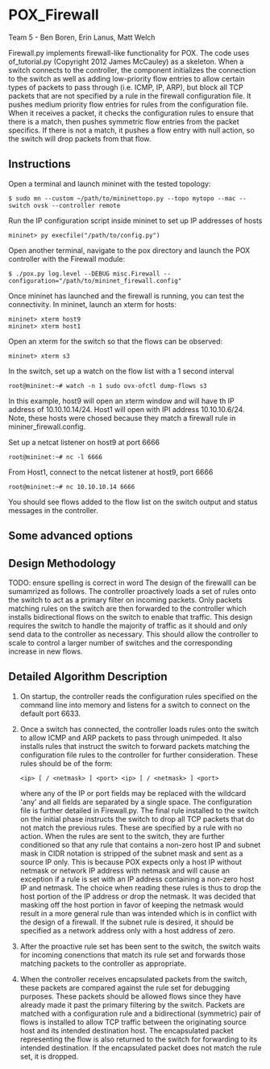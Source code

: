 POX_Firewall
============

Team 5 - Ben Boren, Erin Lanus, Matt Welch

Firewall.py implements firewall-like functionality for POX. The code uses
of_tutorial.py (Copyright 2012 James McCauley) as a skeleton. When a switch
connects to the controller, the component initializes the connection to the
switch as well as adding low-priority flow entries  to allow certain types
of packets to pass through (i.e. ICMP, IP, ARP), but block all TCP packets
that are not specified by a rule in the firewall configuration file. It
pushes medium priority flow entries for rules from the configuration file.
When it receives a packet, it checks the configuration rules to ensure that
there is a match, then pushes symmetric flow entries from the packet specifics.
If there is not a match, it pushes a flow entry with null action, so the switch
will drop packets from that flow.

Instructions
------------
Open a terminal and launch mininet with the tested topology:

	$ sudo mn --custom ~/path/to/mininettopo.py --topo mytopo --mac --switch ovsk --controller remote

Run the IP configuration script inside mininet to set up IP addresses of hosts

	mininet> py execfile("/path/to/config.py")

Open another terminal, navigate to the pox directory and launch the POX controller with the Firewall module:

	$ ./pox.py log.level --DEBUG misc.Firewall --configuration="/path/to/mininet_firewall.config"

Once mininet has launched and the firewall is running, you can test the connectivity.
In mininet, launch an xterm for hosts:

	mininet> xterm host9
	mininet> xterm host1

Open an xterm for the switch so that the flows can be observed:

	mininet> xterm s3

In the switch, set up a watch on the flow list with a 1 second interval

	root@mininet:~# watch -n 1 sudo ovx-ofctl dump-flows s3

In this example, host9 will open an xterm window and will have th IP address of 10.10.10.14/24.
Host1 will open with IPI address 10.10.10.6/24.  Note, these hosts were chosed because they match
a firewall rule in mininer_firewall.config.

Set up a netcat listener on host9 at port 6666

	root@mininet:~# nc -l 6666

From Host1, connect to the netcat listener at host9, port 6666

	root@mininet:~# nc 10.10.10.14 6666

You should see flows added to the flow list on the switch output and status messages in the controller.

Some advanced options
---------------------

Design Methodology
------------------
TODO: ensure spelling is correct in word
The design of the firewalll can be sumamrized as follows.  The controller
proactively loads a set of rules onto the switch to act as a primary filter on
incoming packets.  Only packets matching rules on the switch are then forwarded
to the controller which installs bidirectional flows on the switch to enable
that traffic.  This design requires the switch to handle the majority of traffic
as it should and only send data to the controller as necessary.  This should
allow the controller to scale to control a larger number of switches and the
corresponding increase in new flows.

Detailed Algorithm Description
------------------------------
1)	On startup, the controller reads the configuration rules specified on the
	command line into memory and listens for a switch to connect on the default
	port 6633.

2) 	Once a switch has connected, the controller loads rules onto the switch to allow
	ICMP and ARP packets to pass through unimpeded.  It also installs rules that
	instruct the switch to forward packets matching the configuration file rules
	to the controller for further consideration. These rules should be of the form:

		<ip> [ / <netmask> ] <port> <ip> [ / <netmask> ] <port>

	where any of the IP or port fields may be replaced with the wildcard 'any'
	and all fields are separated by a single space.
	The configuration file is further detailed in Firewall.py.
	The final rule installed to the switch on the initial phase	instructs the
	switch to drop all TCP packets that do not match the previous rules. These
	are specified by a rule with no action.
	When the rules are sent to the switch, they are further conditioned so that
	any rule that contains a non-zero host IP and subnet mask in CIDR notation
	is stripped	of the subnet mask and sent as a source IP only.  This is because
	POX expects only a host IP without netmask or network IP address with netmask
	and will cause an exception if a rule is set with an IP address containing a
	non-zero host IP and netmask.  The choice when reading these rules is thus to
	drop the host portion of the IP address or drop the netmask.  It was decided
	that masking off the host portion in favor of keeping the netmask would result
	in a more general rule than was intended which is in conflict with the design
	of a firewall.  If the subnet rule is desired, it should be specified as a
	network address only with a host address of zero.

3)	After the proactive rule set has been sent to the switch, the switch waits
	for incoming conenctions that match its rule set and forwards those matching
	packets to the controller as appropriate.

4)	When the controller receives encapsulated packets from the switch, these
	packets are compared against the rule set for debugging purposes.  These
	packets should be allowed flows since they have already made it past the
	primary filtering by the switch.  Packets are matched with a configuration
	rule and a bidirectional (symmetric) pair of flows is installed to allow
	TCP traffic between the originating source host and its intended destination
	host.  The encapsulated packet representing the flow is also returned to
	the switch for forwarding to its intended destination.  If the encapsulated
	packet does not match the rule set, it is dropped.
